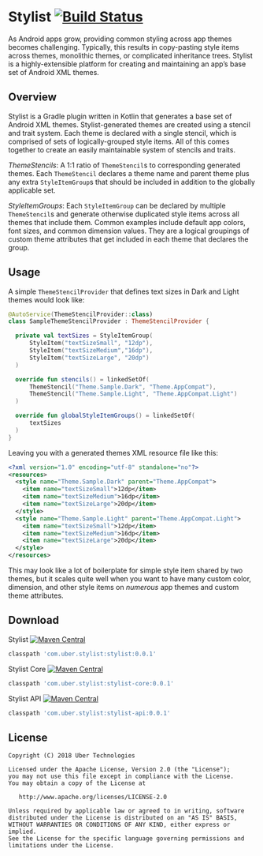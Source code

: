 # Stylist [![Build Status](https://travis-ci.com/uber/stylist.svg?branch=master)](https://travis-ci.com/uber/stylist)

As Android apps grow, providing common styling across app themes becomes challenging. Typically, this results in copy-pasting style items across themes, monolithic themes, or complicated inheritance trees. Stylist is a highly-extensible platform for creating and maintaining an app’s base set of Android XML themes.

## Overview

Stylist is a Gradle plugin written in Kotlin that generates a base set of Android XML themes. Stylist-generated themes are created using a stencil and trait system. Each theme is declared with a single stencil, which is comprised of sets of logically-grouped style items. All of this comes together to create an easily maintainable system of stencils and traits.

*ThemeStencils*: A 1:1 ratio of `ThemeStencil`s to corresponding generated themes. Each `ThemeStencil` declares a theme name and parent theme plus any extra `StyleItemGroup`s that should be included in addition to the globally applicable set.

*StyleItemGroups*: Each `StyleItemGroup` can be declared by multiple `ThemeStencil`s and generate otherwise duplicated style items across all themes that include them. Common examples include default app colors, font sizes, and common dimension values. They are a logical groupings of custom theme attributes that get included in each theme that declares the group.

## Usage

A simple `ThemeStencilProvider` that defines text sizes in Dark and Light themes would look like:

```kotlin
@AutoService(ThemeStencilProvider::class)
class SampleThemeStencilProvider : ThemeStencilProvider {

  private val textSizes = StyleItemGroup(
      StyleItem("textSizeSmall", "12dp"),
      StyleItem("textSizeMedium","16dp"),
      StyleItem("textSizeLarge", "20dp")
  )

  override fun stencils() = linkedSetOf(
      ThemeStencil("Theme.Sample.Dark", "Theme.AppCompat"),
      ThemeStencil("Theme.Sample.Light", "Theme.AppCompat.Light")
  )

  override fun globalStyleItemGroups() = linkedSetOf(
      textSizes
  )
}
```

Leaving you with a generated themes XML resource file like this:

```xml
<?xml version="1.0" encoding="utf-8" standalone="no"?>
<resources>
  <style name="Theme.Sample.Dark" parent="Theme.AppCompat">
    <item name="textSizeSmall">12dp</item>
    <item name="textSizeMedium">16dp</item>
    <item name="textSizeLarge">20dp</item>
  </style>
  <style name="Theme.Sample.Light" parent="Theme.AppCompat.Light">
    <item name="textSizeSmall">12dp</item>
    <item name="textSizeMedium">16dp</item>
    <item name="textSizeLarge">20dp</item>
  </style>
</resources>
```

This may look like a lot of boilerplate for simple style item shared by two themes, but it scales quite well when you want to have many custom color, dimension, and other style items on _numerous_ app themes and custom theme attributes.

## Download

Stylist [![Maven Central](https://img.shields.io/maven-central/v/com.uber.stylist/stylist.svg)](https://mvnrepository.com/artifact/com.uber.stylist/stylist)
```gradle
classpath 'com.uber.stylist:stylist:0.0.1'
```

Stylist Core [![Maven Central](https://img.shields.io/maven-central/v/com.uber.stylist/stylist-core.svg)](https://mvnrepository.com/artifact/com.uber.stylist/stylist-core)
```gradle
classpath 'com.uber.stylist:stylist-core:0.0.1'
```

Stylist API [![Maven Central](https://img.shields.io/maven-central/v/com.uber.stylist/stylist-api.svg)](https://mvnrepository.com/artifact/com.uber.stylist/stylist-api)
```gradle
classpath 'com.uber.stylist:stylist-api:0.0.1'
```

## License

```
Copyright (C) 2018 Uber Technologies

Licensed under the Apache License, Version 2.0 (the "License");
you may not use this file except in compliance with the License.
You may obtain a copy of the License at

   http://www.apache.org/licenses/LICENSE-2.0

Unless required by applicable law or agreed to in writing, software
distributed under the License is distributed on an "AS IS" BASIS,
WITHOUT WARRANTIES OR CONDITIONS OF ANY KIND, either express or implied.
See the License for the specific language governing permissions and
limitations under the License.
```

